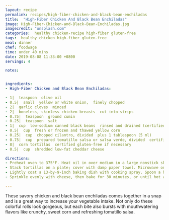 ```yaml
---
layout: recipe
permalink: recipes/high-fiber-chicken-and-black-bean-enchiladas
title:  "High-Fiber Chicken And Black Bean Enchiladas"
image: High-Fiber-Chicken-and-Black-Bean-Enchiladas.jpg
imagecredit: "unsplash.com"
categories:  healthy chicken-recipe high-fiber gluten-free
tags:  healthy chicken high-fiber gluten-free
meal: dinner
chef: foodwage
time: under 40 mins
date: 2019-08-08 11:33:00 +0800
servings: 4

notes:


ingredients:
- High-Fiber Chicken and Black Bean Enchiladas:

- 1|  teaspoon  olive oil
- 0.5|  small  yellow or white onion,  finely chopped
- 2|  garlic cloves  minced
- 2|  boneless, skinless chicken breasts  cut into strips
- 0.75|  teaspoon  ground cumin
- 0.25|  teaspoon  salt
- 1|  cup  low-sodium canned black beans  rinsed and drained (certified gluten-free if necessary)
- 0.5|  cup  fresh or frozen and thawed yellow corn
- 0.25|  cup  chopped cilantro, divided  plus 1 tablespoon (5 ml)
- 0.75|  cup  prepared tomatillo salsa or salsa verde, divided  certified gluten-free if necessary
- 8|  corn tortillas  certified gluten-free if necessary
- 0.5|  cup  shredded low-fat cheddar cheese

directions:
- Preheat oven to 375°F. Heat oil in over medium in a large nonstick skillet. Add the onion, garlic, chicken, cumin and salt. Cook, stirring often, for 3–5 minutes or until chicken is cooked through. Stir in the black beans and corn; cook for 1 minute. Remove from heat, and stir in 1/4 cup cilantro and 3 tablespoons of the salsa.
- Stack tortillas on a plate; cover with damp paper towel. Microwave on high for 15 to 30 seconds until hot and pliable.
- Lightly coat a 13-by-9-inch baking dish with cooking spray. Spoon a heaping 1/3 cup of the chicken mixture in center of a tortilla. Roll up, and arrange in baking dish. Repeat with the remaining tortillas. Spoon the remaining salsa over the enchiladas.
- Sprinkle evenly with cheese, then bake for 30 minutes, or until hot and bubbly. Before serving, garnish with remaining 1 tablespoon of cilantro.

---
```


These savory chicken and black bean enchiladas comes together in a snap and is a great way to increase your vegetable intake. Not only do these colorful rolls look gorgeous, but each bite also bursts with mouthwatering flavors like crunchy, sweet corn and refreshing tomatillo salsa.